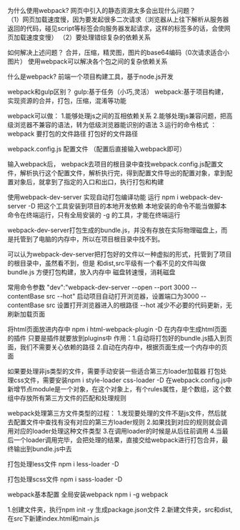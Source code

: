为什么使用webpack?
网页中引入的静态资源太多会出现什么问题？    
（1）网页加载速度慢，因为要发起很多二次请求（浏览器从上往下解析从服务器返回的代码，碰见script等标签会向服务器发起请求，这样的标签多的话，会使网页加载速度变慢）
（2）要处理错综复杂的依赖关系

如何解决上述问题？
合并，压缩，精灵图，图片的base64编码（0次请求适合小图片）
使用webpack可以解决各个包之间的复杂依赖关系

什么是webpack?
前端一个项目构建工具，基于node.js开发

webpack和gulp区别？
gulp:基于任务（小巧,灵活）
webpack:基于项目构建，实现资源的合并，打包，压缩，混淆等功能


webpack可以做：
1.能够处理js之间的互相依赖关系
2.能够处理js兼容问题，把高级浏览器不兼容的语法，转为低级浏览器能识别的语法
3.运行的命令格式 ： webpack 要打包的文件路径 打包好的文件路径

webpack.config.js  配置文件  （配置后直接输入webpack即可）

输入webpack后，
webpack去项目的根目录中查找webpack.config.js配置文件，解析执行这个配置文件，解析执行完，得到配置文件导出的配置对象，拿到配置对象后，就拿到了指定的入口和出口，执行打包和构建

使用webpack-dev-server 实现自动打包编译功能
运行 npm i webpack-dev-server -D 把这个工具安装到项目的本地开发依赖
本地安装的命令不能当做脚本命令在终端运行，只有全局安装的 -g 的工具，才能在终端运行

webpack-dev-server打包生成的bundle.js，并没有存放在实际物理磁盘上，而是托管到了电脑的内存中，所以在项目根目录中找不到。

可以认为webpack-dev-server把打包好的文件以一种虚拟的形式，托管到了项目的根目录中，虽然看不到，但是 和dist,src平级有一个看不见的文件叫做bundle.js
方便打包构建，放入内存中
磁盘转速慢，消耗磁盘

常用命令参数
"dev":"webpack-dev-server --open --port 3000 --contentBase src --hot" 启动项目自动打开浏览器，设置端口为3000
--contentBase src  设置打开浏览器进入的根路径
--hot 减少不必要的代码更新，无刷新加载页面


将html页面放进内存中
npm i html-webpack-plugin -D  在内存中生成html页面的插件
只要是插件就要放到plugins中
作用：1.自动将打包好的bundle.js插入到页面，我们不需要关心依赖的路径
2.自动在内存中，根据页面生成一个内存中的页面


如果要处理非js类型的文件，需要手动安装一些适合第三方loader加载器
打包处理css文件，需要安装npm i style-loader css-loader -D
在webpack.config.js中新增节点module是一个对象，在这个对象上，有个rules属性，是个数组，这个数组中存放所有第三方文件的匹配和处理规则

webpack处理第三方文件类型的过程：
1.发现要处理的文件不是js文件，然后就去配置文件中查找有没有对应的第三方loader规则
2.如果找到对应的规则就会调用对应的loader处理这种文件类型
3.在调用loader的时候是从后往前调用
4.当最后一个loader调用完毕，会把处理的结果，直接交给webpack进行打包合并，最终输出到bundle.js中去

打包处理less文件
npm i less-loader -D

打包处理scss文件
npm i sass-loader -D


webpack基本配置
全局安装webpack
npm i -g webpack

1.创建文件夹，执行npm init -y 生成package.json文件
2.新建文件夹，src和dist,在src下新建index.html和main.js










